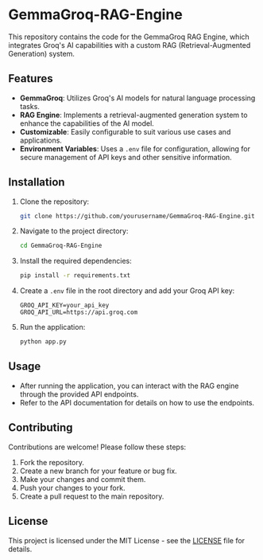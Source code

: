 # GemmaGroq-RAG-Engine
This repository contains the code for the GemmaGroq RAG Engine, which integrates Groq's AI capabilities with a custom RAG (Retrieval-Augmented Generation) system.

## Features
- **GemmaGroq**: Utilizes Groq's AI models for natural language processing tasks.
- **RAG Engine**: Implements a retrieval-augmented generation system to enhance the capabilities of the AI model.
- **Customizable**: Easily configurable to suit various use cases and applications.
- **Environment Variables**: Uses a `.env` file for configuration, allowing for secure management of API keys and other sensitive information.

## Installation
1. Clone the repository:
    ```bash
    git clone https://github.com/yourusername/GemmaGroq-RAG-Engine.git
    ```
2. Navigate to the project directory:
    ```bash
    cd GemmaGroq-RAG-Engine
    ```
3. Install the required dependencies:
    ```bash
    pip install -r requirements.txt
    ```
4. Create a `.env` file in the root directory and add your Groq API key:
    ```plaintext
    GROQ_API_KEY=your_api_key
    GROQ_API_URL=https://api.groq.com
    ```
5. Run the application:
    ```bash
    python app.py
    ```
## Usage
- After running the application, you can interact with the RAG engine through the provided API endpoints.
- Refer to the API documentation for details on how to use the endpoints.

## Contributing
Contributions are welcome! Please follow these steps:
1. Fork the repository.
2. Create a new branch for your feature or bug fix.
3. Make your changes and commit them.
4. Push your changes to your fork.
5. Create a pull request to the main repository.

## License
This project is licensed under the MIT License - see the [LICENSE](LICENSE) file for details.
